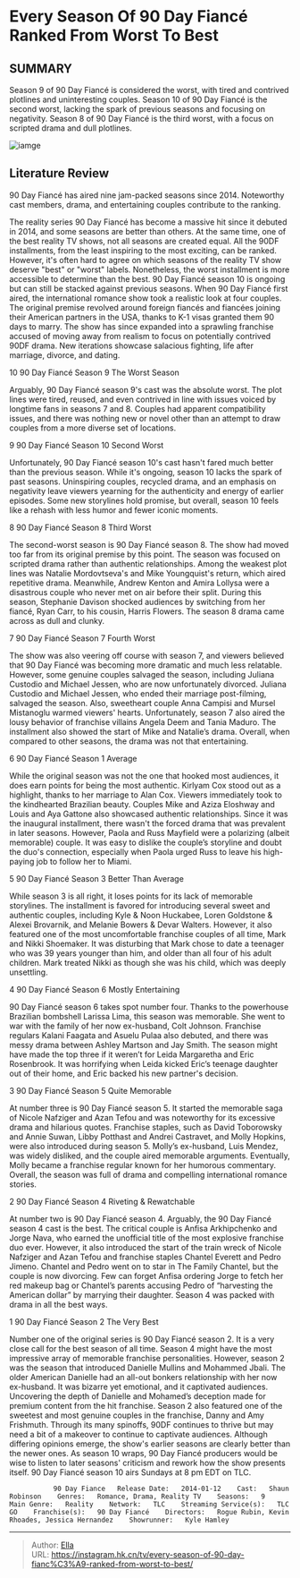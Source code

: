 # Every Season Of 90 Day Fiancé Ranked From Worst To Best


## SUMMARY 


 Season 9 of 90 Day Fiancé is considered the worst, with tired and contrived plotlines and uninteresting couples. 
 Season 10 of 90 Day Fiancé is the second worst, lacking the spark of previous seasons and focusing on negativity. 
 Season 8 of 90 Day Fiancé is the third worst, with a focus on scripted drama and dull plotlines. 

![iamge](https://static1.srcdn.com/wordpress/wp-content/uploads/2024/01/victoria-will-pub-every-season-of-90-day-fianc-ranked-from-worst-to-best.jpg)

## Literature Review
90 Day Fiancé has aired nine jam-packed seasons since 2014. Noteworthy cast members, drama, and entertaining couples contribute to the ranking.




The reality series 90 Day Fiancé has become a massive hit since it debuted in 2014, and some seasons are better than others. At the same time, one of the best reality TV shows, not all seasons are created equal. All the 90DF installments, from the least inspiring to the most exciting, can be ranked. However, it&#39;s often hard to agree on which seasons of the reality TV show deserve &#34;best&#34; or &#34;worst&#34; labels. Nonetheless, the worst installment is more accessible to determine than the best. 90 Day Fiancé season 10 is ongoing but can still be stacked against previous seasons.
When 90 Day Fiancé first aired, the international romance show took a realistic look at four couples. The original premise revolved around foreign fiancés and fiancées joining their American partners in the USA, thanks to K-1 visas granted them 90 days to marry. The show has since expanded into a sprawling franchise accused of moving away from realism to focus on potentially contrived 90DF drama. New iterations showcase salacious fighting, life after marriage, divorce, and dating.









 








 10  90 Day Fiancé Season 9 
The Worst Season


 







Arguably, 90 Day Fiancé season 9&#39;s cast was the absolute worst. The plot lines were tired, reused, and even contrived in line with issues voiced by longtime fans in seasons 7 and 8. Couples had apparent compatibility issues, and there was nothing new or novel other than an attempt to draw couples from a more diverse set of locations.





 9  90 Day Fiancé Season 10 
Second Worst


 







Unfortunately, 90 Day Fiancé season 10&#39;s cast hasn&#39;t fared much better than the previous season. While it&#39;s ongoing, season 10 lacks the spark of past seasons. Uninspiring couples, recycled drama, and an emphasis on negativity leave viewers yearning for the authenticity and energy of earlier episodes. Some new storylines hold promise, but overall, season 10 feels like a rehash with less humor and fewer iconic moments.





 8  90 Day Fiancé Season 8 
Third Worst
        



 







The second-worst season is 90 Day Fiancé season 8. The show had moved too far from its original premise by this point. The season was focused on scripted drama rather than authentic relationships. Among the weakest plot lines was Natalie Mordovtseva&#39;s and Mike Youngquist&#39;s return, which aired repetitive drama. Meanwhile, Andrew Kenton and Amira Lollysa were a disastrous couple who never met on air before their split. During this season, Stephanie Davison shocked audiences by switching from her fiancé, Ryan Carr, to his cousin, Harris Flowers. The season 8 drama came across as dull and clunky.





 7  90 Day Fiancé Season 7 
Fourth Worst
        

The show was also veering off course with season 7, and viewers believed that 90 Day Fiancé was becoming more dramatic and much less relatable. However, some genuine couples salvaged the season, including Juliana Custodio and Michael Jessen, who are now unfortunately divorced. Juliana Custodio and Michael Jessen, who ended their marriage post-filming, salvaged the season.
Also, sweetheart couple Anna Campisi and Mursel Mistanoglu warmed viewers&#39; hearts.
Unfortunately, season 7 also aired the lousy behavior of franchise villains Angela Deem and Tania Maduro. The installment also showed the start of Mike and Natalie’s drama. Overall, when compared to other seasons, the drama was not that entertaining.





 6  90 Day Fiancé Season 1 
Average
        

While the original season was not the one that hooked most audiences, it does earn points for being the most authentic. Kirlyam Cox stood out as a highlight, thanks to her marriage to Alan Cox. Viewers immediately took to the kindhearted Brazilian beauty. Couples Mike and Aziza Eloshway and Louis and Aya Gattone also showcased authentic relationships.
Since it was the inaugural installment, there wasn&#39;t the forced drama that was prevalent in later seasons. However, Paola and Russ Mayfield were a polarizing (albeit memorable) couple. It was easy to dislike the couple’s storyline and doubt the duo&#39;s connection, especially when Paola urged Russ to leave his high-paying job to follow her to Miami.





 5  90 Day Fiancé Season 3 
Better Than Average
        

While season 3 is all right, it loses points for its lack of memorable storylines. The installment is favored for introducing several sweet and authentic couples, including Kyle &amp; Noon Huckabee, Loren Goldstone &amp; Alexei Brovarnik, and Melanie Bowers &amp; Devar Walters. However, it also featured one of the most uncomfortable franchise couples of all time, Mark and Nikki Shoemaker. It was disturbing that Mark chose to date a teenager who was 39 years younger than him, and older than all four of his adult children. Mark treated Nikki as though she was his child, which was deeply unsettling.





 4  90 Day Fiancé Season 6 
Mostly Entertaining
        

90 Day Fiancé season 6 takes spot number four. Thanks to the powerhouse Brazilian bombshell Larissa Lima, this season was memorable. She went to war with the family of her now ex-husband, Colt Johnson. Franchise regulars Kalani Faagata and Asuelu Pulaa also debuted, and there was messy drama between Ashley Martson and Jay Smith. The season might have made the top three if it weren’t for Leida Margaretha and Eric Rosenbrook. It was horrifying when Leida kicked Eric’s teenage daughter out of their home, and Eric backed his new partner&#39;s decision.





 3  90 Day Fiancé Season 5 
Quite Memorable
        

At number three is 90 Day Fiancé season 5. It started the memorable saga of Nicole Nafziger and Azan Tefou and was noteworthy for its excessive drama and hilarious quotes. Franchise staples, such as David Toborowsky and Annie Suwan, Libby Potthast and Andrei Castravet, and Molly Hopkins, were also introduced during season 5. Molly’s ex-husband, Luis Mendez, was widely disliked, and the couple aired memorable arguments. Eventually, Molly became a franchise regular known for her humorous commentary. Overall, the season was full of drama and compelling international romance stories.





 2  90 Day Fiancé Season 4 
Riveting &amp; Rewatchable
        

At number two is 90 Day Fiancé season 4. Arguably, the 90 Day Fiancé season 4 cast is the best. The critical couple is Anfisa Arkhipchenko and Jorge Nava, who earned the unofficial title of the most explosive franchise duo ever. However, it also introduced the start of the train wreck of Nicole Nafziger and Azan Tefou and franchise staples Chantel Everett and Pedro Jimeno.
Chantel and Pedro went on to star in The Family Chantel, but the couple is now divorcing. Few can forget Anfisa ordering Jorge to fetch her red makeup bag or Chantel’s parents accusing Pedro of “harvesting the American dollar” by marrying their daughter. Season 4 was packed with drama in all the best ways.





 1  90 Day Fiancé Season 2 
The Very Best
        

Number one of the original series is 90 Day Fiancé season 2. It is a very close call for the best season of all time. Season 4 might have the most impressive array of memorable franchise personalities. However, season 2 was the season that introduced Danielle Mullins and Mohammed Jbali.
The older American Danielle had an all-out bonkers relationship with her now ex-husband. It was bizarre yet emotional, and it captivated audiences. Uncovering the depth of Danielle and Mohamed’s deception made for premium content from the hit franchise. Season 2 also featured one of the sweetest and most genuine couples in the franchise, Danny and Amy Frishmuth.
Through its many spinoffs, 90DF continues to thrive but may need a bit of a makeover to continue to captivate audiences. Although differing opinions emerge, the show&#39;s earlier seasons are clearly better than the newer ones. As season 10 wraps, 90 Day Fiancé producers would be wise to listen to later seasons&#39; criticism and rework how the show presents itself.
90 Day Fiancé season 10 airs Sundays at 8 pm EDT on TLC. 

               90 Day Fiance   Release Date:   2014-01-12    Cast:   Shaun Robinson    Genres:   Romance, Drama, Reality TV    Seasons:   9    Main Genre:   Reality    Network:   TLC    Streaming Service(s):   TLC GO    Franchise(s):   90 Day Fiancé    Directors:   Rogue Rubin, Kevin Rhoades, Jessica Hernandez    Showrunner:   Kyle Hamley      

---

> Author: [Ella](https://instagram.hk.cn/)  
> URL: https://instagram.hk.cn/tv/every-season-of-90-day-fianc%C3%A9-ranked-from-worst-to-best/  


